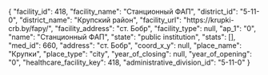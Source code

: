 {
    "facility_id": 418,
    "facility_name": "Станционный ФАП",
    "district_id": "5-11-0",
    "district_name": "Крупский район",
    "facility_url": "https:\/\/krupki-crb.by\/fapy\/",
    "facility_address": "ст. Бобр",
    "facility_type": null,
    "ap_1": "0",
    "name": "Станционный ФАП",
    "state": "public institution",
    "stats": [],
    "med_id": 660,
    "address": "ст. Бобр",
    "coord_x_y": null,
    "place_name": "Крупки",
    "place_type": "city",
    "year_of_closing": null,
    "year_of_opening": "0",
    "healthcare_facility_key": 418,
    "administrative_division_id": "5-11-0"
}
